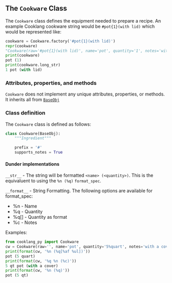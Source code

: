 ## The `Cookware` Class

The `Cookware` class defines the equipment needed to prepare a recipe. An example Cooklang
cookware string would be `#pot{1}(with lid)` which would be represented like:

```python
cookware = Cookware.factory('#pot{1}(with lid)')
repr(cookware)
"Cookware(raw='#pot{1}(with lid)', name='pot', quantity='1', notes='with lid')"
print(cookware)
pot (1)
print(cookware.long_str)
1 pot (with lid)
```

### Attributes, properties, and methods

`Cookware` does not implement any unique attributes, properties, or methods. It inherits
all from [`BaseObj`](base_object.md/#attributes-properties-and-methods)

### Class definition

The `Cookware` class is defined as follows:

```python
class Cookware(BaseObj):
    """Ingredient"""

    prefix = '#'
    supports_notes = True
```

#### Dunder implementations

`__str__` - The string will be formatted `<name> (<quantity>)`. This is the equivaluent to using the 
`%n (%q)` `format_spec`.

`__format__` - String Formatting.
The following options are available for format_spec:

- %n - Name
- %q - Quantity
- %q[<format>] - Quantity as format
- %c - Notes

Examples:

```python
from cooklang_py import Cookware
cw = Cookware(raw='', name='pot', quantity='5%quart', notes='with a cover')
print(format(cw, '%n (%q[%af %ul])'))
pot (5 quart)
print(format(cw, '%q %n (%c)'))
5 qt pot (with a cover)
print(format(cw, '%n (%q)'))
pot (5 qt)

```